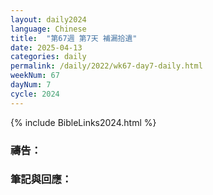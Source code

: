 ```yaml
---
layout: daily2024
language: Chinese
title:  "第67週 第7天 補漏拾遺"
date: 2025-04-13
categories: daily
permalink: /daily/2022/wk67-day7-daily.html
weekNum: 67
dayNum: 7
cycle: 2024
---
```


{% include BibleLinks2024.html %}

### 禱告：

### 筆記與回應：
